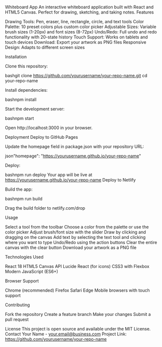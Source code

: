 Whiteboard App
An interactive whiteboard application built with React and HTML5 Canvas. Perfect for drawing, sketching, and taking notes.
Features

Drawing Tools: Pen, eraser, line, rectangle, circle, and text tools
Color Palette: 10 preset colors plus custom color picker
Adjustable Sizes: Variable brush sizes (1-20px) and font sizes (8-72px)
Undo/Redo: Full undo and redo functionality with 20-state history
Touch Support: Works on tablets and touch devices
Download: Export your artwork as PNG files
Responsive Design: Adapts to different screen sizes

Installation

Clone this repository:

bashgit clone https://github.com/yourusername/your-repo-name.git
cd your-repo-name

Install dependencies:

bashnpm install

Start the development server:

bashnpm start

Open http://localhost:3000 in your browser.

Deployment
Deploy to GitHub Pages

Update the homepage field in package.json with your repository URL:

json"homepage": "https://yourusername.github.io/your-repo-name"

Deploy:

bashnpm run deploy
Your app will be live at https://yourusername.github.io/your-repo-name
Deploy to Netlify

Build the app:

bashnpm run build

Drag the build folder to netlify.com/drop

Usage

Select a tool from the toolbar
Choose a color from the palette or use the color picker
Adjust brush/font size with the slider
Draw by clicking and dragging on the canvas
Add text by selecting the text tool and clicking where you want to type
Undo/Redo using the action buttons
Clear the entire canvas with the clear button
Download your artwork as a PNG file

Technologies Used

React 18
HTML5 Canvas API
Lucide React (for icons)
CSS3 with Flexbox
Modern JavaScript (ES6+)

Browser Support

Chrome (recommended)
Firefox
Safari
Edge
Mobile browsers with touch support

Contributing

Fork the repository
Create a feature branch
Make your changes
Submit a pull request

License
This project is open source and available under the MIT License.
Contact
Your Name - your.email@business.com
Project Link: https://github.com/yourusername/your-repo-name
